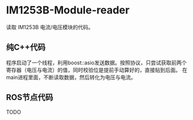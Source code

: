 # IM1253B-Module-reader

读取 IM1253B 电流/电压模块的代码。

## 纯C++代码
程序启动了一个线程，利用boost::asio发送数据。按照协议，只尝试获取前两个寄存器（电压与电流）的值，同时校验位是提前手动算好的，直接贴到后面。
在main进程里面，不断读取数据，然后转化为电压与电流。

## ROS节点代码
TODO
